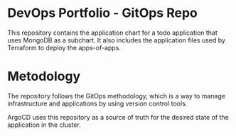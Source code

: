 # DevOps Portfolio - GitOps Repo

This repository contains the application chart for a todo application that uses MongoDB as a subchart. It also includes the application files used by Terraform to deploy the apps-of-apps.

# Metodology
The repository follows the GitOps methodology, which is a way to manage infrastructure and applications by using version control tools. 

ArgoCD uses this repository as a source of truth for the desired state of the application in the cluster.
